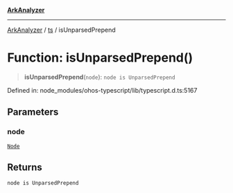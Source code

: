 [**ArkAnalyzer**](../../../../README.md)

***

[ArkAnalyzer](../../../../globals.md) / [ts](../README.md) / isUnparsedPrepend

# Function: isUnparsedPrepend()

> **isUnparsedPrepend**(`node`): `node is UnparsedPrepend`

Defined in: node\_modules/ohos-typescript/lib/typescript.d.ts:5167

## Parameters

### node

[`Node`](../interfaces/Node.md)

## Returns

`node is UnparsedPrepend`
